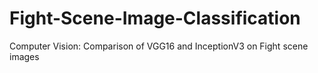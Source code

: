 # Fight-Scene-Image-Classification
Computer Vision: Comparison of VGG16 and InceptionV3 on Fight scene images
